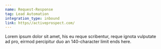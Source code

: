 ```yaml
---
name: Request-Response
tag: Lead Automation
integration_type: inbound
link: https//activeprospect.com/
---
```

Lorem ipsum dolor sit amet, his eu reque scribentur, reque ignota vulputate ad pro, eirmod percipitur duo an 140-character limit ends here.
